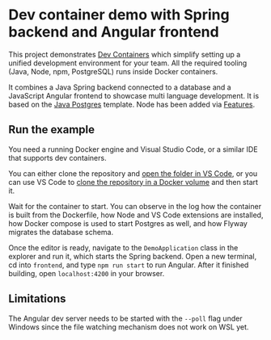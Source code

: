 # Dev container demo with Spring backend and Angular frontend

This project demonstrates [Dev Containers](https://containers.dev/) which simplify setting up a unified development environment for your team. All the required tooling (Java, Node, npm, PostgreSQL) runs inside Docker containers.

It combines a Java Spring backend connected to a database and a JavaScript Angular frontend to showcase multi language development. It is based on the [Java Postgres](https://github.com/devcontainers/templates/tree/main/src/java-postgres) template. Node has been added via [Features](https://containers.dev/features).

## Run the example

You need a running Docker engine and Visual Studio Code, or a similar IDE that supports dev containers.

You can either clone the repository and [open the folder in VS Code](https://code.visualstudio.com/docs/devcontainers/containers#_quick-start-open-an-existing-folder-in-a-container), or you can use VS Code to [clone the repository in a Docker volume](https://code.visualstudio.com/docs/devcontainers/containers#_quick-start-open-a-git-repository-or-github-pr-in-an-isolated-container-volume) and then start it.

Wait for the container to start. You can observe in the log how the container is built from the Dockerfile, how Node and VS Code extensions are installed, how Docker compose is used to start Postgres as well, and how Flyway migrates the database schema.

Once the editor is ready, navigate to the `DemoApplication` class in the explorer and run it, which starts the Spring backend. Open a new terminal, cd into `frontend`, and type `npm run start` to run Angular. After it finished building, open `localhost:4200` in your browser.

## Limitations

The Angular dev server needs to be started with the `--poll` flag under Windows since the file watching mechanism does not work on WSL yet.